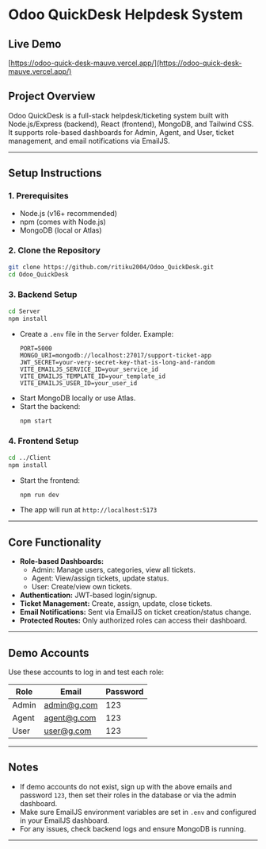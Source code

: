 # Odoo QuickDesk Helpdesk System

## Live Demo
[https://odoo-quick-desk-mauve.vercel.app/](https://odoo-quick-desk-mauve.vercel.app/)

## Project Overview
Odoo QuickDesk is a full-stack helpdesk/ticketing system built with Node.js/Express (backend), React (frontend), MongoDB, and Tailwind CSS. It supports role-based dashboards for Admin, Agent, and User, ticket management, and email notifications via EmailJS.

---

## Setup Instructions

### 1. Prerequisites
- Node.js (v16+ recommended)
- npm (comes with Node.js)
- MongoDB (local or Atlas)

### 2. Clone the Repository
```bash
git clone https://github.com/ritiku2004/Odoo_QuickDesk.git
cd Odoo_QuickDesk
```

### 3. Backend Setup
```bash
cd Server
npm install
```
- Create a `.env` file in the `Server` folder. Example:
  ```env
  PORT=5000
  MONGO_URI=mongodb://localhost:27017/support-ticket-app
  JWT_SECRET=your-very-secret-key-that-is-long-and-random
  VITE_EMAILJS_SERVICE_ID=your_service_id
  VITE_EMAILJS_TEMPLATE_ID=your_template_id
  VITE_EMAILJS_USER_ID=your_user_id
  ```
- Start MongoDB locally or use Atlas.
- Start the backend:
  ```bash
  npm start
  ```

### 4. Frontend Setup
```bash
cd ../Client
npm install
```
- Start the frontend:
  ```bash
  npm run dev
  ```
- The app will run at `http://localhost:5173`

---

## Core Functionality
- **Role-based Dashboards:**
  - Admin: Manage users, categories, view all tickets.
  - Agent: View/assign tickets, update status.
  - User: Create/view own tickets.
- **Authentication:** JWT-based login/signup.
- **Ticket Management:** Create, assign, update, close tickets.
- **Email Notifications:** Sent via EmailJS on ticket creation/status change.
- **Protected Routes:** Only authorized roles can access their dashboard.

---

## Demo Accounts
Use these accounts to log in and test each role:

| Role   | Email         | Password |
|--------|--------------|----------|
| Admin  | admin@g.com  | 123      |
| Agent  | agent@g.com  | 123      |
| User   | user@g.com   | 123      |

---

## Notes
- If demo accounts do not exist, sign up with the above emails and password `123`, then set their roles in the database or via the admin dashboard.
- Make sure EmailJS environment variables are set in `.env` and configured in your EmailJS dashboard.
- For any issues, check backend logs and ensure MongoDB is running.

---


